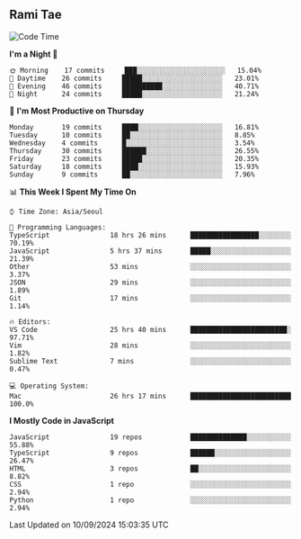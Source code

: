 ## Rami Tae

<!--START_SECTION:waka-->
![Code Time](http://img.shields.io/badge/Code%20Time-1%2C638%20hrs%208%20mins-blue)

**I'm a Night 🦉** 

```text
🌞 Morning    17 commits     ███░░░░░░░░░░░░░░░░░░░░░░   15.04% 
🌆 Daytime    26 commits     █████░░░░░░░░░░░░░░░░░░░░   23.01% 
🌃 Evening    46 commits     ██████████░░░░░░░░░░░░░░░   40.71% 
🌙 Night      24 commits     █████░░░░░░░░░░░░░░░░░░░░   21.24%

```
📅 **I'm Most Productive on Thursday** 

```text
Monday       19 commits     ████░░░░░░░░░░░░░░░░░░░░░   16.81% 
Tuesday      10 commits     ██░░░░░░░░░░░░░░░░░░░░░░░   8.85% 
Wednesday    4 commits      █░░░░░░░░░░░░░░░░░░░░░░░░   3.54% 
Thursday     30 commits     ██████░░░░░░░░░░░░░░░░░░░   26.55% 
Friday       23 commits     █████░░░░░░░░░░░░░░░░░░░░   20.35% 
Saturday     18 commits     ████░░░░░░░░░░░░░░░░░░░░░   15.93% 
Sunday       9 commits      ██░░░░░░░░░░░░░░░░░░░░░░░   7.96%

```


📊 **This Week I Spent My Time On** 

```text
⌚︎ Time Zone: Asia/Seoul

💬 Programming Languages: 
TypeScript               18 hrs 26 mins      █████████████████░░░░░░░░   70.19% 
JavaScript               5 hrs 37 mins       █████░░░░░░░░░░░░░░░░░░░░   21.39% 
Other                    53 mins             ░░░░░░░░░░░░░░░░░░░░░░░░░   3.37% 
JSON                     29 mins             ░░░░░░░░░░░░░░░░░░░░░░░░░   1.89% 
Git                      17 mins             ░░░░░░░░░░░░░░░░░░░░░░░░░   1.14%

🔥 Editors: 
VS Code                  25 hrs 40 mins      ████████████████████████░   97.71% 
Vim                      28 mins             ░░░░░░░░░░░░░░░░░░░░░░░░░   1.82% 
Sublime Text             7 mins              ░░░░░░░░░░░░░░░░░░░░░░░░░   0.47%

💻 Operating System: 
Mac                      26 hrs 17 mins      █████████████████████████   100.0%

```

**I Mostly Code in JavaScript** 

```text
JavaScript               19 repos            ██████████████░░░░░░░░░░░   55.88% 
TypeScript               9 repos             ██████░░░░░░░░░░░░░░░░░░░   26.47% 
HTML                     3 repos             ██░░░░░░░░░░░░░░░░░░░░░░░   8.82% 
CSS                      1 repo              ░░░░░░░░░░░░░░░░░░░░░░░░░   2.94% 
Python                   1 repo              ░░░░░░░░░░░░░░░░░░░░░░░░░   2.94%

```



 Last Updated on 10/09/2024 15:03:35 UTC
<!--END_SECTION:waka-->
